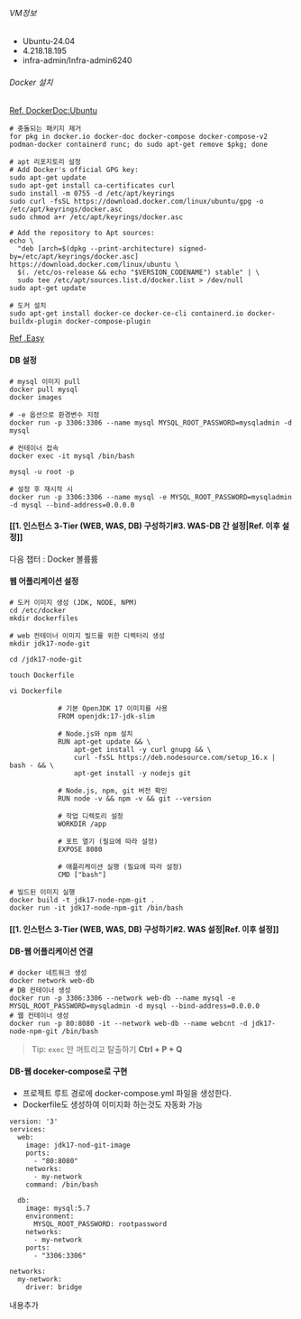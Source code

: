 ###### VM정보
- Ubuntu-24.04
- 4.218.18.195
- infra-admin/Infra-admin6240
###### Docker 설치
[Ref. DockerDoc:Ubuntu](https://docs.docker.com/engine/install/ubuntu/)
```
# 충돌되는 패키지 제거
for pkg in docker.io docker-doc docker-compose docker-compose-v2 podman-docker containerd runc; do sudo apt-get remove $pkg; done

# apt 리포지토리 설정
# Add Docker's official GPG key:
sudo apt-get update
sudo apt-get install ca-certificates curl
sudo install -m 0755 -d /etc/apt/keyrings
sudo curl -fsSL https://download.docker.com/linux/ubuntu/gpg -o /etc/apt/keyrings/docker.asc
sudo chmod a+r /etc/apt/keyrings/docker.asc

# Add the repository to Apt sources:
echo \
  "deb [arch=$(dpkg --print-architecture) signed-by=/etc/apt/keyrings/docker.asc] https://download.docker.com/linux/ubuntu \
  $(. /etc/os-release && echo "$VERSION_CODENAME") stable" | \
  sudo tee /etc/apt/sources.list.d/docker.list > /dev/null
sudo apt-get update

# 도커 설치
sudo apt-get install docker-ce docker-ce-cli containerd.io docker-buildx-plugin docker-compose-plugin
```

[Ref .Easy](https://da2uns2.tistory.com/entry/Docker-%EB%8F%84%EC%BB%A4%EB%A5%BC-%ED%86%B5%ED%95%9C-3-tier-%EA%B5%AC%EC%A1%B0-%EA%B5%AC%EC%B6%95)
#### DB 설정
```
# mysql 이미지 pull
docker pull mysql
docker images

# -e 옵션으로 환경변수 지정
docker run -p 3306:3306 --name mysql MYSQL_ROOT_PASSWORD=mysqladmin -d mysql

# 컨테이너 접속
docker exec -it mysql /bin/bash 

mysql -u root -p

# 설정 후 재시작 시
docker run -p 3306:3306 --name mysql -e MYSQL_ROOT_PASSWORD=mysqladmin -d mysql --bind-address=0.0.0.0
```
#### [[1. 인스턴스 3-Tier (WEB, WAS, DB) 구성하기#3. WAS-DB 간 설정|Ref. 이후 설정]]
다음 챕터 : Docker 볼륨륨
#### 웹 어플리케이션 설정
```
# 도커 이미지 생성 (JDK, NODE, NPM)
cd /etc/docker
mkdir dockerfiles

# web 컨테이너 이미지 빌드를 위한 디렉터리 생성
mkdir jdk17-node-git

cd /jdk17-node-git

touch Dockerfile

vi Dockerfile

			# 기본 OpenJDK 17 이미지를 사용
			FROM openjdk:17-jdk-slim
			
			# Node.js와 npm 설치
			RUN apt-get update && \
			    apt-get install -y curl gnupg && \
			    curl -fsSL https://deb.nodesource.com/setup_16.x | bash - && \
			    apt-get install -y nodejs git
			
			# Node.js, npm, git 버전 확인
			RUN node -v && npm -v && git --version
			
			# 작업 디렉토리 설정
			WORKDIR /app
			
			# 포트 열기 (필요에 따라 설정)
			EXPOSE 8080
			
			# 애플리케이션 실행 (필요에 따라 설정)
			CMD ["bash"]

# 빌드된 이미지 실행
docker build -t jdk17-node-npm-git .
docker run -it jdk17-node-npm-git /bin/bash
```
#### [[1. 인스턴스 3-Tier (WEB, WAS, DB) 구성하기#2. WAS 설정|Ref. 이후 설정]]
#### DB-웹 어플리케이션 연결
```
# docker 네트워크 생성
docker network web-db
# DB 컨테이너 생성
docker run -p 3306:3306 --network web-db --name mysql -e MYSQL_ROOT_PASSWORD=mysqladmin -d mysql --bind-address=0.0.0.0
# 웹 컨테이너 생성
docker run -p 80:8080 -it --network web-db --name webcnt -d jdk17-node-npm-git /bin/bash
```
> Tip: `exec` 안 꺼트리고 탈출하기 **Ctrl + P + Q**

#### DB-웹 doceker-compose로 구현
- 프로젝트 루트 경로에 docker-compose.yml 파일을 생성한다.
- Dockerfile도 생성하여 이미지화 하는것도 자동화 가능
```
version: '3'
services:
  web:
    image: jdk17-nod-git-image
    ports:
      - "80:8080"
    networks:
      - my-network
    command: /bin/bash

  db:
    image: mysql:5.7
    environment:
      MYSQL_ROOT_PASSWORD: rootpassword
    networks:
      - my-network
    ports:
      - "3306:3306"

networks:
  my-network:
    driver: bridge

```
내용추가
